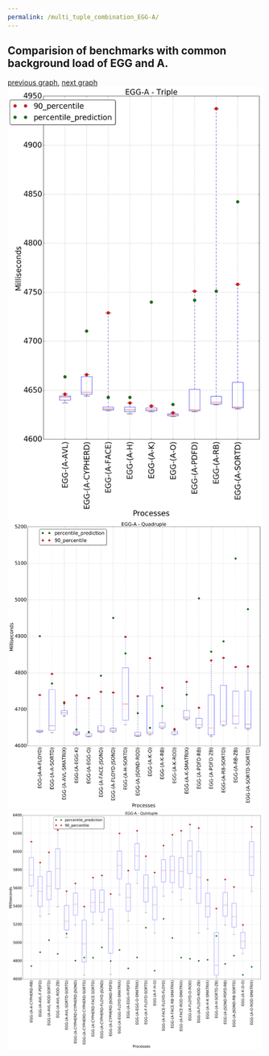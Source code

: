 ```yaml
---
permalink: /multi_tuple_combination_EGG-A/
---
```



## Comparision of benchmarks with common background load of EGG and A.

[previous graph](../multi_tuple_combination_EGG-AVL/), [next graph](../multi_tuple_combination_EGG-CYPHERD/)
![graph figure](./images/triple/EGG/EGG-A_box.png)![graph figure](./images/quadruple/EGG/EGG-A_box.png)![graph figure](./images/quintuple/EGG/EGG-A_box.png)